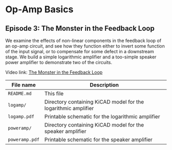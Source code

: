 # Op-Amp Basics
## Episode 3: The Monster in the Feedback Loop

We examine the effects of non-linear components in the feedback loop of an op-amp circuit, and see how they function either to invert some function of the input signal, or to compensate for some defect in a downstream stage. We build a simple logarithmic amplifier and a too-simple speaker power amplifier to demonstrate two of the circuits.

Video link: [The Monster in the Feedback Loop](https://youtu.be/5_J4_O5_LZY)

| File name           | Description                                           |
| ------------------- | ----------------------------------------------------- |
| `README.md`         | This file                                             |
| `logamp/` | Directory containing KiCAD model for the logarithmic amplifier |
| `logamp.pdf` | Printable schematic for the logarithmic amplifier |
| `poweramp/` | Directory containing KiCAD model for the speaker amplifier |
| `poweramp.pdf` | Printable schematic for the speaker amplifier |

